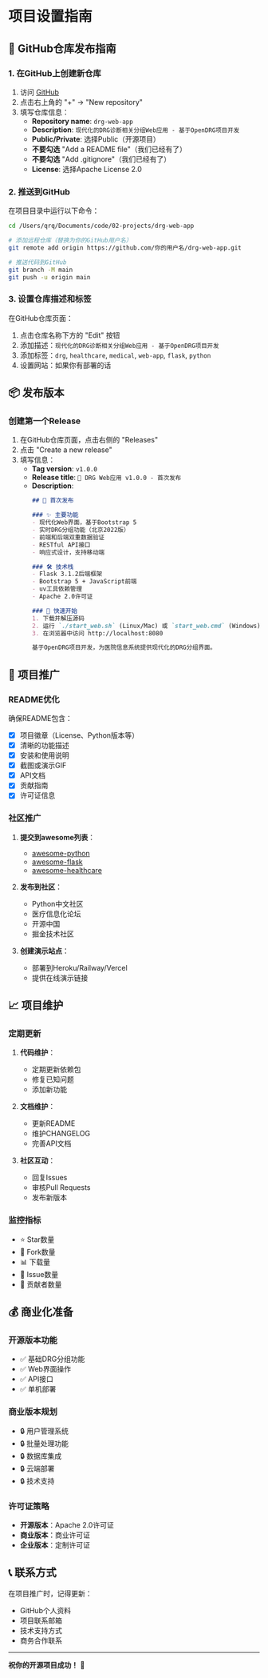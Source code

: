 # 项目设置指南

## 🚀 GitHub仓库发布指南

### 1. 在GitHub上创建新仓库

1. 访问 [GitHub](https://github.com)
2. 点击右上角的 "+" → "New repository"
3. 填写仓库信息：
   - **Repository name**: `drg-web-app`
   - **Description**: `现代化的DRG诊断相关分组Web应用 - 基于OpenDRG项目开发`
   - **Public/Private**: 选择Public（开源项目）
   - **不要勾选** "Add a README file"（我们已经有了）
   - **不要勾选** "Add .gitignore"（我们已经有了）
   - **License**: 选择Apache License 2.0

### 2. 推送到GitHub

在项目目录中运行以下命令：

```bash
cd /Users/qrq/Documents/code/02-projects/drg-web-app

# 添加远程仓库（替换为你的GitHub用户名）
git remote add origin https://github.com/你的用户名/drg-web-app.git

# 推送代码到GitHub
git branch -M main
git push -u origin main
```

### 3. 设置仓库描述和标签

在GitHub仓库页面：
1. 点击仓库名称下方的 "Edit" 按钮
2. 添加描述：`现代化的DRG诊断相关分组Web应用 - 基于OpenDRG项目开发`
3. 添加标签：`drg`, `healthcare`, `medical`, `web-app`, `flask`, `python`
4. 设置网站：如果你有部署的话

## 📦 发布版本

### 创建第一个Release

1. 在GitHub仓库页面，点击右侧的 "Releases"
2. 点击 "Create a new release"
3. 填写信息：
   - **Tag version**: `v1.0.0`
   - **Release title**: `🎉 DRG Web应用 v1.0.0 - 首次发布`
   - **Description**: 
     ```markdown
     ## 🎉 首次发布

     ### ✨ 主要功能
     - 现代化Web界面，基于Bootstrap 5
     - 实时DRG分组功能（北京2022版）
     - 前端和后端双重数据验证
     - RESTful API接口
     - 响应式设计，支持移动端

     ### 🛠️ 技术栈
     - Flask 3.1.2后端框架
     - Bootstrap 5 + JavaScript前端
     - uv工具依赖管理
     - Apache 2.0许可证

     ### 🚀 快速开始
     1. 下载并解压源码
     2. 运行 `./start_web.sh` (Linux/Mac) 或 `start_web.cmd` (Windows)
     3. 在浏览器中访问 http://localhost:8080

     基于OpenDRG项目开发，为医院信息系统提供现代化的DRG分组界面。
     ```

## 🌟 项目推广

### README优化

确保README包含：
- [x] 项目徽章（License、Python版本等）
- [x] 清晰的功能描述
- [x] 安装和使用说明
- [x] 截图或演示GIF
- [x] API文档
- [x] 贡献指南
- [x] 许可证信息

### 社区推广

1. **提交到awesome列表**：
   - [awesome-python](https://github.com/vinta/awesome-python)
   - [awesome-flask](https://github.com/humiaozuzu/awesome-flask)
   - [awesome-healthcare](https://github.com/kakoni/awesome-healthcare)

2. **发布到社区**：
   - Python中文社区
   - 医疗信息化论坛
   - 开源中国
   - 掘金技术社区

3. **创建演示站点**：
   - 部署到Heroku/Railway/Vercel
   - 提供在线演示链接

## 📈 项目维护

### 定期更新

1. **代码维护**：
   - 定期更新依赖包
   - 修复已知问题
   - 添加新功能

2. **文档维护**：
   - 更新README
   - 维护CHANGELOG
   - 完善API文档

3. **社区互动**：
   - 回复Issues
   - 审核Pull Requests
   - 发布新版本

### 监控指标

- ⭐ Star数量
- 🍴 Fork数量
- 📊 下载量
- 🐛 Issue数量
- 👥 贡献者数量

## 💰 商业化准备

### 开源版本功能

- ✅ 基础DRG分组功能
- ✅ Web界面操作
- ✅ API接口
- ✅ 单机部署

### 商业版本规划

- 🔒 用户管理系统
- 🔒 批量处理功能
- 🔒 数据库集成
- 🔒 云端部署
- 🔒 技术支持

### 许可证策略

- **开源版本**：Apache 2.0许可证
- **商业版本**：商业许可证
- **企业版本**：定制许可证

## 📞 联系方式

在项目推广时，记得更新：
- GitHub个人资料
- 项目联系邮箱
- 技术支持方式
- 商务合作联系

---

**祝你的开源项目成功！** 🎉
